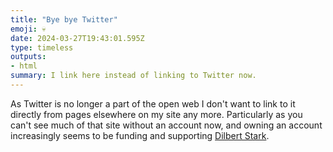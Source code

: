 ```yaml
---
title: "Bye bye Twitter"
emoji: 💀
date: 2024-03-27T19:43:01.595Z
type: timeless
outputs:
- html
summary: I link here instead of linking to Twitter now.
---
```


As Twitter is no longer a part of the open web I don't want to link to it directly from pages elsewhere on my site any more. Particularly as you can't see much of that site without an account now, and owning an account increasingly seems to be funding and supporting [Dilbert Stark](https://bsky.app/profile/dilbert-stark.bsky.social).

<style>
.if-from-link { display: none }
.if-from-link p { margin-inline: auto; width: fit-content }
</style>
<div class="if-from-link">
<hr />

If you're _really_ keen on seeing that link, you should be able to get to it below, if the account still exists!

<a href="#" target="_blank" rel="nofollow noreferrer external"></a>
</div>
<script>
const explain = document.querySelector('.if-from-link')
const explainLink = explain.querySelector('a')
if (window.location.hash) {
  const xURL = new URL(window.location.hash.substring(1), 'https://x.com')
  const [_, user, extra] = xURL.pathname.split('/')
  explainLink.textContent = (extra) ? `A tweet from @${user}` : `@${user}'s twitter account`;
  explainLink.href = xURL.toString();
  explain.style.display = 'block';
}
</script>

